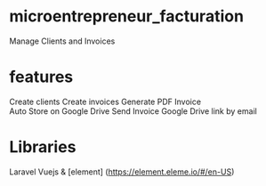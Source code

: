 # microentrepreneur_facturation
Manage Clients and Invoices

# features
Create clients
Create invoices
Generate PDF Invoice  
Auto Store on Google Drive
Send Invoice Google Drive link by email

# Libraries
Laravel
Vuejs & [element] (https://element.eleme.io/#/en-US)

